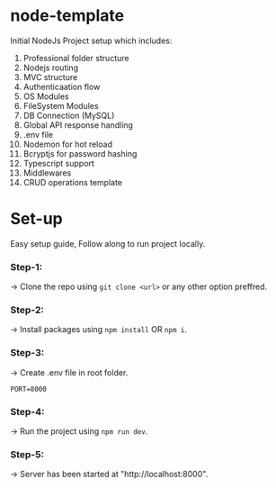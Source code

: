 # node-template

Initial NodeJs Project setup which includes:
1. Professional folder structure
2. Nodejs routing
3. MVC structure
4. Authenticaation flow
5. OS Modules
6. FileSystem Modules
7. DB Connection (MySQL)
8. Global API response handling
9. .env file
10. Nodemon for hot reload
11. Bcryptjs for password hashing
12. Typescript support
13. Middlewares
14. CRUD operations template


# Set-up

Easy setup guide, Follow along to run project locally.

### Step-1:
-> Clone the repo using `git clone <url>` or any other option preffred.

### Step-2:
-> Install packages using `npm install` OR `npm i`.

### Step-3:
-> Create .env file in root folder.


  `PORT=8000`

### Step-4:
-> Run the project using `npm run dev`.

### Step-5:
-> Server has been started at "http://localhost:8000".
